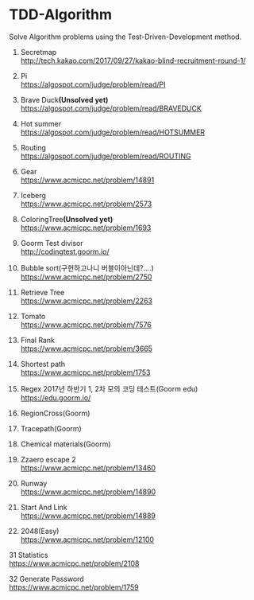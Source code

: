 # TDD-Algorithm
Solve Algorithm problems using the Test-Driven-Development method.

1. Secretmap<br/>
http://tech.kakao.com/2017/09/27/kakao-blind-recruitment-round-1/

2. Pi<br/>
https://algospot.com/judge/problem/read/PI

3. Brave Duck<b>(Unsolved yet)</b><br/>
https://algospot.com/judge/problem/read/BRAVEDUCK

4. Hot summer<br/>
https://algospot.com/judge/problem/read/HOTSUMMER

5. Routing<br/>
https://algospot.com/judge/problem/read/ROUTING

6. Gear<br/>
https://www.acmicpc.net/problem/14891

7. Iceberg<br/>
https://www.acmicpc.net/problem/2573

8. ColoringTree<b>(Unsolved yet)</b><br/>
https://www.acmicpc.net/problem/1693

9. Goorm Test divisor<br/>
http://codingtest.goorm.io/

10. Bubble sort(구현하고나니 버블이아닌데?....)<br/>
https://www.acmicpc.net/problem/2750

11. Retrieve Tree<br/>
https://www.acmicpc.net/problem/2263

12. Tomato<br/>
https://www.acmicpc.net/problem/7576

13. Final Rank<br/>
https://www.acmicpc.net/problem/3665

14. Shortest path<br/>
https://www.acmicpc.net/problem/1753

15. Regex 2017년 하반기 1, 2차 모의 코딩 테스트(Goorm edu)<br/>
https://edu.goorm.io/<br/>
16. RegionCross(Goorm)
17. Tracepath(Goorm)
18. Chemical materials(Goorm)

19. Zzaero escape 2<br/>
https://www.acmicpc.net/problem/13460

20. Runway<br/>
https://www.acmicpc.net/problem/14890

21. Start And Link<br/>
https://www.acmicpc.net/problem/14889

22. 2048(Easy) <br/>
https://www.acmicpc.net/problem/12100

31 Statistics <br/>
https://www.acmicpc.net/problem/2108

32 Generate Password <br/>
https://www.acmicpc.net/problem/1759
